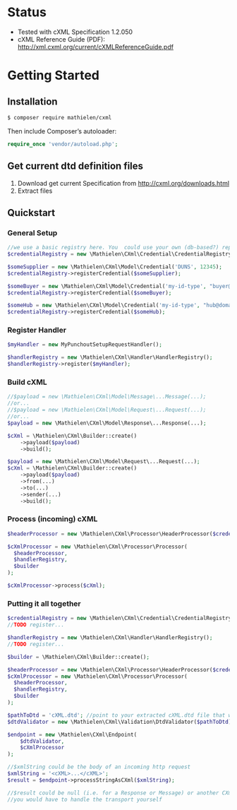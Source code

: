 # Status
* Tested with cXML Specification 1.2.050
* cXML Reference Guide (PDF): http://xml.cxml.org/current/cXMLReferenceGuide.pdf

# Getting Started
## Installation
```bash
$ composer require mathielen/cxml
```

Then include Composer’s autoloader:

```php
require_once 'vendor/autoload.php';
```

## Get current dtd definition files
1. Download get current Specification from http://cxml.org/downloads.html
2. Extract files

## Quickstart

### General Setup

```php
//we use a basic registry here. You  could use your own (db-based?) repository that implements CredentialRepositoryInterface
$credentialRegistry = new \Mathielen\CXml\Credential\CredentialRegistry();

$someSupplier = new \Mathielen\CXml\Model\Credential('DUNS', 12345);
$credentialRegistry->registerCredential($someSupplier);

$someBuyer = new \Mathielen\CXml\Model\Credential('my-id-type', "buyer@domain.com");
$credentialRegistry->registerCredential($someBuyer);

$someHub = new \Mathielen\CXml\Model\Credential('my-id-type', "hub@domain.com", "abracadabra");
$credentialRegistry->registerCredential($someHub);
```

### Register Handler

```php
$myHandler = new MyPunchoutSetupRequestHandler();

$handlerRegistry = new \Mathielen\CXml\Handler\HandlerRegistry();
$handlerRegistry->register($myHandler);
```

### Build cXML

```php
//$payload = new \Mathielen\CXml\Model\Message\...Message(...);
//or...
//$payload = new \Mathielen\CXml\Model\Request\...Request(...);
//or...
$payload = new \Mathielen\CXml\Model\Response\...Response(...);

$cXml = \Mathielen\CXml\Builder::create()
    ->payload($payload)
    ->build();

$payload = new \Mathielen\CXml\Model\Request\...Request(...);
$cXml = \Mathielen\CXml\Builder::create()
    ->payload($payload)
    ->from(...)
    ->to(...)
    ->sender(...)
    ->build();
```

### Process (incoming) cXML
```php
$headerProcessor = new \Mathielen\CXml\Processor\HeaderProcessor($credentialRegistry);

$cXmlProcessor = new \Mathielen\CXml\Processor\Processor(
  $headerProcessor, 
  $handlerRegistry,
  $builder
);

$cXmlProcessor->process($cXml);
```

### Putting it all together

```php
$credentialRegistry = new \Mathielen\CXml\Credential\CredentialRegistry();
//TODO register...

$handlerRegistry = new \Mathielen\CXml\Handler\HandlerRegistry();
//TODO register...

$builder = \Mathielen\CXml\Builder::create();

$headerProcessor = new \Mathielen\CXml\Processor\HeaderProcessor($credentialRegistry);
$cXmlProcessor = new \Mathielen\CXml\Processor\Processor(
  $headerProcessor, 
  $handlerRegistry,
  $builder
);

$pathToDtd = 'cXML.dtd'; //point to your extracted cXML.dtd file that was downloaded from cxml.org
$dtdValidator = new \Mathielen\CXml\Validation\DtdValidator($pathToDtd);

$endpoint = new \Mathielen\CXml\Endpoint(
    $dtdValidator,
    $cXmlProcessor
);

//$xmlString could be the body of an incoming http request
$xmlString = '<cXML>...</cXML>';
$result = $endpoint->processStringAsCXml($xmlString);

//$result could be null (i.e. for a Response or Message) or another CXml object which would be the Response to a Request
//you would have to handle the transport yourself
```
